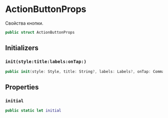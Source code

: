 # ActionButtonProps

Свойства кнопки.

``` swift
public struct ActionButtonProps 
```

## Initializers

### `init(style:title:labels:onTap:)`

``` swift
public init(style: Style, title: String?, labels: Labels?, onTap: Command?) 
```

## Properties

### `initial`

``` swift
public static let initial 
```
